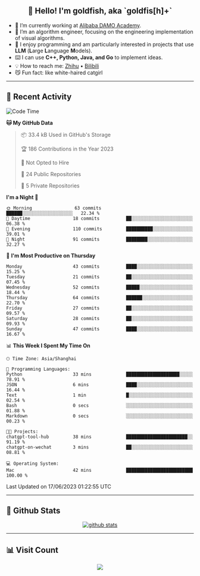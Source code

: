 
<h2 align="center">👋 Hello! I'm goldfish, aka `goldfis[h]+`</h2>

- 📍 I’m currently working at [Alibaba DAMO Academy](https://damo.alibaba.com/).  
- 🌱 I’m an algorithm engineer, focusing on the engineering implementation of visual algorithms.  
- 💬 I enjoy programming and am particularly interested in projects that use **LLM** (**L**arge **L**anguage **M**odels).   
- ⌨️ I can use **C++, Python, Java, and Go** to implement ideas.  
- 💡 How to reach me: [Zhihu](https://www.zhihu.com/people/goldfishh) • [Bilibili](https://space.bilibili.com/11349246)  
- 😼 Fun fact: like white-haired catgirl  

-------

## 🔧 Recent Activity

<!--START_SECTION:waka-->
![Code Time](http://img.shields.io/badge/Code%20Time-6%20hrs%2035%20mins-blue)

**🐱 My GitHub Data** 

> 📦 33.4 kB Used in GitHub's Storage 
 > 
> 🏆 186 Contributions in the Year 2023
 > 
> 🚫 Not Opted to Hire
 > 
> 📜 24 Public Repositories 
 > 
> 🔑 5 Private Repositories 
 > 
**I'm a Night 🦉** 

```text
🌞 Morning                63 commits          ██████░░░░░░░░░░░░░░░░░░░   22.34 % 
🌆 Daytime                18 commits          ██░░░░░░░░░░░░░░░░░░░░░░░   06.38 % 
🌃 Evening                110 commits         ██████████░░░░░░░░░░░░░░░   39.01 % 
🌙 Night                  91 commits          ████████░░░░░░░░░░░░░░░░░   32.27 % 
```
📅 **I'm Most Productive on Thursday** 

```text
Monday                   43 commits          ████░░░░░░░░░░░░░░░░░░░░░   15.25 % 
Tuesday                  21 commits          ██░░░░░░░░░░░░░░░░░░░░░░░   07.45 % 
Wednesday                52 commits          █████░░░░░░░░░░░░░░░░░░░░   18.44 % 
Thursday                 64 commits          ██████░░░░░░░░░░░░░░░░░░░   22.70 % 
Friday                   27 commits          ██░░░░░░░░░░░░░░░░░░░░░░░   09.57 % 
Saturday                 28 commits          ██░░░░░░░░░░░░░░░░░░░░░░░   09.93 % 
Sunday                   47 commits          ████░░░░░░░░░░░░░░░░░░░░░   16.67 % 
```


📊 **This Week I Spent My Time On** 

```text
🕑︎ Time Zone: Asia/Shanghai

💬 Programming Languages: 
Python                   33 mins             ████████████████████░░░░░   78.91 % 
JSON                     6 mins              ████░░░░░░░░░░░░░░░░░░░░░   16.44 % 
Text                     1 min               █░░░░░░░░░░░░░░░░░░░░░░░░   02.54 % 
Bash                     0 secs              ░░░░░░░░░░░░░░░░░░░░░░░░░   01.88 % 
Markdown                 0 secs              ░░░░░░░░░░░░░░░░░░░░░░░░░   00.23 % 

🐱‍💻 Projects: 
chatgpt-tool-hub         38 mins             ███████████████████████░░   91.19 % 
chatgpt-on-wechat        3 mins              ██░░░░░░░░░░░░░░░░░░░░░░░   08.81 % 

💻 Operating System: 
Mac                      42 mins             █████████████████████████   100.00 % 
```


 Last Updated on 17/06/2023 01:22:55 UTC
<!--END_SECTION:waka-->

-------

## 📆 Github Stats

<p align="center">
    <a href="https://github.com/anuraghazra/github-readme-stats">
      <img src="https://github-readme-stats.vercel.app/api?username=goldfishh&show_icons=true&theme=dracula" alt="github stats" />
    </a>
</p>

-------

## 📊 Visit Count

<p align="center">
  <a href="https://count.getloli.com/"><img src="https://count.getloli.com/get/@:goldfishh?theme=rule34"></a>
</p>
